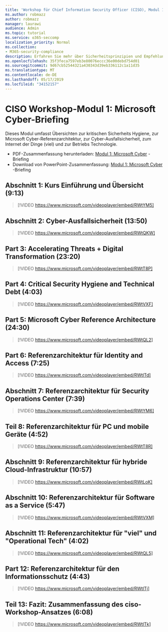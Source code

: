 ```yaml
---
title: 'Workshop für Chief Information Security Officer (CISO), Modul 1: Microsoft Cyber-Briefing'
ms.author: robmazz
author: robmazz
manager: laurawi
audience: Admin
ms.topic: tutorial
ms.service: o365-seccomp
localization_priority: Normal
ms.collection:
- M365-security-compliance
description: Erfahren Sie mehr über Sicherheitsprinzipien und Empfehlungen für die Modernisierung der Sicherheit in Ihrer Organisation.
ms.openlocfilehash: 35f3feca7597eb3e80076eccc36e00debd754d01
ms.sourcegitcommit: 9d67cb52544321a430343d39eb336112c1a11d35
ms.translationtype: MT
ms.contentlocale: de-DE
ms.lasthandoff: 05/17/2019
ms.locfileid: "34152157"
---
```

# <a name="ciso-workshop-module-1-microsoft-cybersecurity-briefing"></a>CISO Workshop-Modul 1: Microsoft Cyber-Briefing

Dieses Modul umfasst Übersichten zur kritischen Sicherheits Hygiene, zur Microsoft Cyber-Referenzarchitektur, zur Cyber-Ausfallsicherheit, zum Internet der Dinge (viel) und zur Betriebs Technologie.

- PDF-Zusammenfassung herunterladen: [Modul 1: Microsoft Cyber](media/ciso-workshop-1-cybersecurity-briefing.pdf) -Briefing
- Download von PowerPoint-Zusammenfassung: [Modul 1: Microsoft Cyber](https://docs.microsoft.com/office365/securitycompliance/media/ciso-workshop-1-cybersecurity-briefing.pptx) -Briefing

## <a name="part-1-course-introduction-and-overview-913"></a>Abschnitt 1: Kurs Einführung und Übersicht (9:13)

> [!VIDEO https://www.microsoft.com/videoplayer/embed/RWtYM5]

## <a name="part-2-cybersecurity-resilience-1350"></a>Abschnitt 2: Cyber-Ausfallsicherheit (13:50)

> [!VIDEO https://www.microsoft.com/videoplayer/embed/RWtQKW]

## <a name="part-3-accelerating-threats--digital-transformation-2320"></a>Part 3: Accelerating Threats + Digital Transformation (23:20)

> [!VIDEO https://www.microsoft.com/videoplayer/embed/RWtT8P]

## <a name="part-4-critical-security-hygiene-and-technical-debt-403"></a>Part 4: Critical Security Hygiene and Technical Debt (4:03)

> [!VIDEO https://www.microsoft.com/videoplayer/embed/RWtVXF]

## <a name="part-5-microsoft-cybersecurity-reference-architecture-2430"></a>Part 5: Microsoft Cyber Reference Architecture (24:30)

> [!VIDEO https://www.microsoft.com/videoplayer/embed/RWtQL2]

## <a name="part-6-reference-architecture-for-identity-and-access-725"></a>Part 6: Referenzarchitektur für Identity and Access (7:25)

> [!VIDEO https://www.microsoft.com/videoplayer/embed/RWtITd]

## <a name="part-7-reference-architecture-for-security-operations-center-739"></a>Abschnitt 7: Referenzarchitektur für Security Operations Center (7:39)

> [!VIDEO https://www.microsoft.com/videoplayer/embed/RWtYM6]

## <a name="part-8-reference-architecture-for-pc-and-mobile-devices-452"></a>Teil 8: Referenzarchitektur für PC und mobile Geräte (4:52)

> [!VIDEO https://www.microsoft.com/videoplayer/embed/RWtT8R]

## <a name="part-9-reference-architecture-for-hybrid-cloud-infrastructure-1057"></a>Abschnitt 9: Referenzarchitektur für hybride Cloud-Infrastruktur (10:57)

> [!VIDEO https://www.microsoft.com/videoplayer/embed/RWtLoK]

## <a name="part-10-reference-architecture-for-software-as-a-service-547"></a>Abschnitt 10: Referenzarchitektur für Software as a Service (5:47)

> [!VIDEO https://www.microsoft.com/videoplayer/embed/RWtVXM]

## <a name="part-11-reference-architecture-for-iot-and-operational-tech-402"></a>Abschnitt 11: Referenzarchitektur für "viel" und "Operational Tech" (4:02)

> [!VIDEO https://www.microsoft.com/videoplayer/embed/RWtQL5]

## <a name="part-12-reference-architecture-for-info-protection-443"></a>Part 12: Referenzarchitektur für den Informationsschutz (4:43)

> [!VIDEO https://www.microsoft.com/videoplayer/embed/RWtITj]

## <a name="part-13-conclusion-summary-of-ciso-workshop-approach-608"></a>Teil 13: Fazit: Zusammenfassung des ciso-Workshop-Ansatzes (6:08)

> [!VIDEO https://www.microsoft.com/videoplayer/embed/RWtITk]